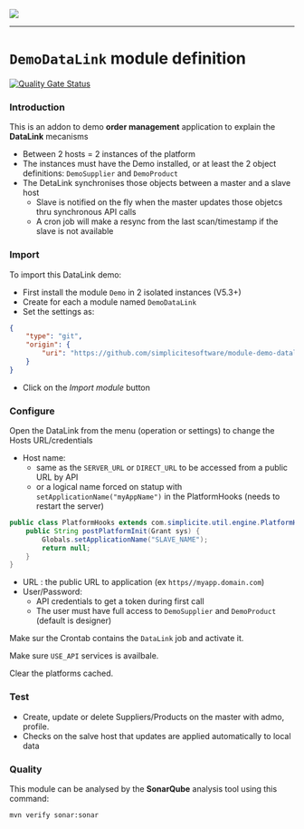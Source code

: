 <!--
 ___ _            _ _    _ _    __
/ __(_)_ __  _ __| (_)__(_) |_ /_/
\__ \ | '  \| '_ \ | / _| |  _/ -_)
|___/_|_|_|_| .__/_|_\__|_|\__\___|
            |_| 
-->
![](https://docs.simplicite.io//logos/logo250.png)
* * *

`DemoDataLink` module definition
================================

[![Quality Gate Status](https://sonarcloud.io/api/project_badges/measure?project=simplicite-modules-DemoProject&metric=alert_status)](https://sonarcloud.io/dashboard?id=simplicite-modules-DemoProject)

### Introduction

This is an addon to demo **order management** application to explain the **DataLink** mecanisms
- Between 2 hosts = 2 instances of the platform
- The instances must have the Demo installed, or at least the 2 object definitions: `DemoSupplier` and `DemoProduct`
- The DetaLink synchronises those objects between a master and a slave host
	- Slave is notified on the fly when the master updates those objetcs thru synchronous API calls
	- A cron job will make a resync from the last scan/timestamp if the slave is not available

### Import

To import this DataLink demo:

- First install the module `Demo` in 2 isolated instances (V5.3+)
- Create for each a module named `DemoDataLink`
- Set the settings as:

```json
{
	"type": "git",
	"origin": {
		"uri": "https://github.com/simplicitesoftware/module-demo-datalink.git"
	}
}
```

- Click on the _Import module_ button

### Configure

Open the DataLink from the menu (operation or settings) to change the Hosts URL/credentials

- Host name:
	- same as the `SERVER_URL` or `DIRECT_URL` to be accessed from a public URL by API
	- or a logical name forced on statup with `setApplicationName("myAppName")` in the PlatformHooks (needs to restart the server)

```java
public class PlatformHooks extends com.simplicite.util.engine.PlatformHooksInterface {
	public String postPlatformInit(Grant sys) {
		Globals.setApplicationName("SLAVE_NAME");
		return null;
	}
}
```

- URL : the public URL to application (ex `https//myapp.domain.com`)
- User/Password: 
	- API credentials to get a token during first call
	- The user must have full access to `DemoSupplier` and `DemoProduct` (default is designer)

Make sur the Crontab contains the `DataLink` job and activate it.

Make sure `USE_API` services is availbale.

Clear the platforms cached.

### Test

- Create, update or delete Suppliers/Products on the master with admo, profile.
- Checks on the salve host that updates are applied automatically to local data

### Quality

This module can be analysed by the **SonarQube** analysis tool
using this command:

```bash
mvn verify sonar:sonar
```

